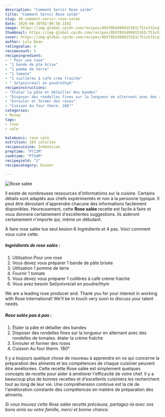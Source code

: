 ```yaml
---
description: "Comment Servir Rose salée"
title: "Comment Servir Rose salée"
slug: 46-comment-servir-rose-salee
date: 2020-08-30T02:09:50.316Z
image: https://img-global.cpcdn.com/recipes/8b5f8b5d99915163/751x532cq70/rose-salee-photo-principale-de-la-recette.jpg
thumbnail: https://img-global.cpcdn.com/recipes/8b5f8b5d99915163/751x532cq70/rose-salee-photo-principale-de-la-recette.jpg
cover: https://img-global.cpcdn.com/recipes/8b5f8b5d99915163/751x532cq70/rose-salee-photo-principale-de-la-recette.jpg
author: Lulu Dean
ratingvalue: 4
reviewcount: 3
recipeingredient:
- " Pour une rose"
- "1 bande de pte brise"
- "1 pomme de terre"
- "1 tomate"
- "1 cuillères à café crme fraiche"
- " Selpoivreail en poudrethym"
recipeinstructions:
- "Étaler la pâte et détailler des bandes"
- "Disposer des rondelles fines sur la longueur en alternant avec des rondelles de tomates. étaler la crème fraîche"
- "Enrouler et former des roses"
- "Cuisson Au four therm. 180°"
categories:
- Resep
tags:
- rose
- sale

katakunci: rose sale 
nutrition: 183 calories
recipecuisine: Indonesian
preptime: "PT13M"
cooktime: "PT54M"
recipeyield: "2"
recipecategory: Dinner

---
```



![Rose salée](https://img-global.cpcdn.com/recipes/8b5f8b5d99915163/751x532cq70/rose-salee-photo-principale-de-la-recette.jpg)

Il existe de nombreuses ressources d'informations sur la cuisine. Certains détails sont adaptés aux chefs expérimentés et non à la personne typique. Il peut être déroutant d'apprendre chacune des informations facilement disponibles. Heureusement, cette <strong> Rose salée </strong> recette est facile à faire et vous donnera certainement d'excellentes suggestions. Ils aideront certainement n'importe qui, même un débutant.

<!--inarticleads1-->

À faire rose salée tue seul besion 6 Ingrédients et 4 pas. Voici comment vous cuire cette.

##### Ingrédients de rose salée :

1. Utilisation  Pour une rose
1. Vous devez vous préparer 1 bande de pâte brisée
1. Utilisation 1 pomme de terre
1. Fournir 1 tomate
1. Vous devez vous préparer 1 cuillères à café crème fraiche
1. Vous avez besoin  Sel/poivre/ail en poudre/thym


We are a leading rose producer and. Thank you for your interest in working with Rose International! We&#39;ll be in touch very soon to discuss your talent needs. 

<!--inarticleads2-->

##### Rose salée pas à pas :

1. Étaler la pâte et détailler des bandes
1. Disposer des rondelles fines sur la longueur en alternant avec des rondelles de tomates. étaler la crème fraîche
1. Enrouler et former des roses
1. Cuisson Au four therm. 180°




<!--inarticleads1-->

<p>
Il y a toujours quelque chose de nouveau à apprendre en ce qui concerne la préparation des aliments et les compétences de chaque cuisinier peuvent être améliorées. Cette recette Rose salée est simplement quelques concepts de recette pour aider à améliorer l'efficacité de votre chef. Il y a beaucoup plus de bonnes recettes et d'excellents cuisiniers les recherchent tout au long de leur vie. Une compréhension continue est la clé de l'amélioration constante des compétences en matière de préparation des aliments.
</p>

<p>
<i>Si vous trouvez cette Rose salée recette précieuse, partagez-la avec vos bons amis ou votre famille, merci et bonne chance.</i>
</p>
